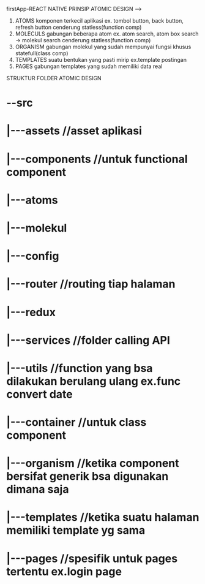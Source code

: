 firstApp-REACT NATIVE
PRINSIP ATOMIC DESIGN --> 
1. ATOMS
    komponen terkecil aplikasi ex. tombol button, back button, refresh button
    cenderung statless(function comp)
2. MOLECULS
    gabungan beberapa atom ex. atom search, atom box search -> molekul search
    cenderung statless(function comp)
3. ORGANISM
    gabungan molekul yang sudah mempunyai fungsi khusus
    statefull(class comp)
4. TEMPLATES
    suatu bentukan yang pasti mirip ex.template postingan
5. PAGES
    gabungan templates yang sudah memiliki data real

STRUKTUR FOLDER ATOMIC DESIGN
# --src
# |---assets //asset aplikasi
# |---components //untuk functional component
#  |---atoms
#  |---molekul
# |---config
#  |---router //routing tiap halaman
#  |---redux
#  |---services //folder calling API
# |---utils //function yang bsa dilakukan berulang ulang ex.func convert date
# |---container  //untuk class component
#  |---organism //ketika component bersifat generik bsa digunakan dimana saja
#  |---templates //ketika suatu halaman memiliki template yg sama 
# |---pages //spesifik untuk pages tertentu ex.login page

